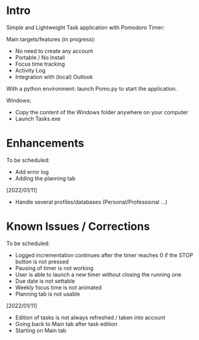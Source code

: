 # Intro

Simple and Lightweight Task application with Pomodoro Timer:

Main targets/features (in progress):
- No need to create any account
- Portable / No Install
- Focus time tracking
- Activity Log
- Integration with (local) Outlook

With a python environment: launch Pomo.py to start the application.

Windows:
- Copy the content of the Windows folder anywhere on your computer
- Launch Tasks.exe

# Enhancements

To be scheduled:
- Add error log
- Adding the planning tab

[2022/01/11]
- Handle several profiles/databases (Personal/Professional ...)

# Known Issues / Corrections

To be scheduled:
- Logged incrementation continues after the timer reaches 0 if the STOP button is not pressed
- Pausing of timer is not working
- User is able to launch a new timer without closing the running one
- Due date is not settable
- Weekly focus time is not animated
- Planning tab is not usable

[2022/01/11]
- Edition of tasks is not always refreshed / taken into account
- Going back to Main tab after task edition
- Starting on Main tab